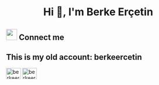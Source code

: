 <h1 align="center">Hi 👋, I'm Berke Erçetin</h1>





## <img src="https://media.giphy.com/media/iY8CRBdQXODJSCERIr/giphy.gif" width="30px"> Connect me
##  This is my old account: berkeercetin </h1>
<p align="left">
 <a href="https://www.linkedin.com/in/berke-er%C3%A7etin/" target="blank"><img align="center" src="https://raw.githubusercontent.com/rahuldkjain/github-profile-readme-generator/master/src/images/icons/Social/linked-in-alt.svg" alt="berkeercetin/" height="30" width="40" /></a>
 <a href="https://www.instagram.com/berkeercetinn/" target="blank"><img align="center" src="https://raw.githubusercontent.com/rahuldkjain/github-profile-readme-generator/master/src/images/icons/Social/instagram.svg" alt="berkeercetin" height="30" width="40" /></a>
</p>

